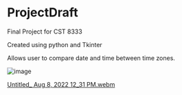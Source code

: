 # ProjectDraft

Final Project for CST 8333

Created using python and Tkinter

Allows user to compare date and time between time zones. 

![image](https://user-images.githubusercontent.com/79121235/183458925-983895d8-b799-47a0-b930-63f93f42b5ab.png)

[Untitled_ Aug 8, 2022 12_31 PM.webm](https://user-images.githubusercontent.com/79121235/183468829-bc32a584-f330-4efa-86dd-d43d5e550a76.webm)
